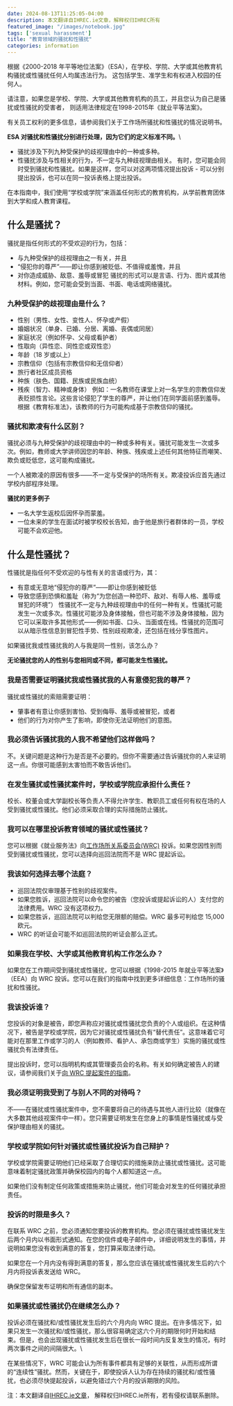 ```yaml
---
date: 2024-08-13T11:25:05-04:00
description: 本文翻译自IHREC.ie文章，解释权归IHREC所有
featured_image: "/images/notebook.jpg"
tags: ['sexual harassment']
title: "教育领域的骚扰和性骚扰"
categories: information
---
```


根据《2000-2018 年平等地位法案》（ESA），在学校、学院、大学或其他教育机构骚扰或性骚扰任何人均属违法行为。
这包括学生、准学生和有权进入校园的任何人。

请注意，如果您是学校、学院、大学或其他教育机构的员工，并且您认为自己是骚扰或性骚扰的受害者，
则适用法律规定在1998-2015年《就业平等法案》。

有关员工权利的更多信息，请参阅我们关于工作场所骚扰和性骚扰的情况说明书。

**ESA 对骚扰和性骚扰分别进行处理，因为它们的定义标准不同。**\

- 骚扰涉及下列九种受保护的歧视理由中的一种或多种。
- 性骚扰涉及与性相关的行为，不一定与九种歧视理由相关。
有时，您可能会同时受到骚扰和性骚扰。如果是这样，您可以对这两项情况提出投诉 - 可以分别提出投诉，也可以在同一投诉表格上提出投诉。

在本指南中，我们使用“学校或学院”来涵盖任何形式的教育机构，从学前教育团体到大学和成人教育课程。

## 什么是骚扰？
骚扰是指任何形式的不受欢迎的行为，包括：

- 与九种受保护的歧视理由之一有关，并且
- “侵犯你的尊严”——即让你感到被贬低、不值得或羞愧，并且
- 对你造成威胁、敌意、羞辱或冒犯
骚扰的形式可以是言语、行为、图片或其他材料。例如，您可能会受到当面、书面、电话或网络骚扰。

### 九种受保护的歧视理由是什么？
- 性别（男性、女性、变性人、怀孕或产假）
- 婚姻状况（单身、已婚、分居、离婚、丧偶或同居）
- 家庭状况（例如怀孕、父母或看护者）
- 性取向（异性恋、同性恋或双性恋）
- 年龄（18 岁或以上）
- 宗教信仰（包括有宗教信仰和无信仰者）
- 旅行者社区成员资格
- 种族（肤色、国籍、民族或民族血统）
- 残疾（智力、精神或身体）
例如：一名教师在课堂上对一名学生的宗教信仰发表贬损性言论。这些言论侵犯了学生的尊严，并让他们在同学面前感到羞辱。根据《教育标准法》，该教师的行为可能构成基于宗教信仰的骚扰。

### 骚扰和欺凌有什么区别？
骚扰必须与九种受保护的歧视理由中的一种或多种有关。骚扰可能发生一次或多次。例如，教师或大学讲师因您的年龄、种族、残疾或上述任何其他特征而嘲笑、欺负或贬低您，这可能构成骚扰。

一个人被欺凌的原因有很多——不一定与受保护的场所有关。欺凌投诉应首先通过学校内部程序处理。

**骚扰的更多例子**
- 一名大学生返校后因怀孕而蒙羞。
- 一位未来的学生在面试时被学校校长告知，由于他是旅行者群体的一员，学校可能不会欢迎他。

## 什么是性骚扰？
性骚扰是指任何不受欢迎的与性有关的言语或行为，其：

- 有意或无意地“侵犯你的尊严”——即让你感到被贬低
- 导致您感到恐惧和羞耻（称为“为您创造一种恐吓、敌对、有辱人格、羞辱或冒犯的环境”）
性骚扰不一定与九种歧视理由中的任何一种有关。性骚扰可能发生一次或多次。性骚扰可能涉及身体接触，但也可能不涉及身体接触，因为它可以采取许多其他形式——例如书面、口头、当面或在线。性骚扰的范围可以从暗示性信息到冒犯性手势、性别歧视欺凌，还包括在线分享性图片。

如果骚扰我或性骚扰我的人与我是同一性别，该怎么办？

**无论骚扰您的人的性别与您相同或不同，都可能发生性骚扰。**

### 我是否需要证明骚扰我或性骚扰我的人有意侵犯我的尊严？
骚扰或性骚扰的索赔需要证明：

- 肇事者有意让你感到害怕、受到侮辱、羞辱或被冒犯，或者
- 他们的行为对你产生了影响，即使你无法证明他们的意图。
  
### 我必须告诉骚扰我的人我不希望他们这样做吗？
不。关键问题是这种行为是否是不必要的。但你不需要通过告诉骚扰你的人来证明这一点。你很可能感到太害怕而不敢告诉他们。

### 在发生骚扰或性骚扰案件时，学校或学院应承担什么责任？
校长、校董会或大学副校长等负责人不得允许学生、教职员工或任何有权在场的人受到骚扰或性骚扰。他们必须采取合理的实际措施防止骚扰。

### 我可以在哪里投诉教育领域的骚扰或性骚扰？
您可以根据《就业服务法》向[工作场所关系委员会(WRC)](https://www.ihrec.ie/your-rights/factsheets/how-to-take-a-case-to-the-wrc/) 投诉。如果您因性别而受到骚扰或性骚扰，您可以选择向巡回法院而不是 WRC 提起诉讼。

### 我该如何选择去哪个法庭？
- 巡回法院仅审理基于性别的歧视案件。
- 如果您胜诉，巡回法院可以命令您的被告（您投诉或提起诉讼的人）支付您的法律费用。WRC 没有这项权力。
- 如果您胜诉，巡回法院可以判给您无限额的赔偿。WRC 最多可判给您 15,000 欧元。
- WRC 的听证会可能不如巡回法院的听证会那么正式。
### 如果我在学校、大学或其他教育机构工作怎么办？
如果您在工作期间受到骚扰或性骚扰，您可以根据《1998-2015 年就业平等法案》（EEA）向 WRC 投诉。您可以在我们的指南中找到更多详细信息：工作场所的骚扰和性骚扰。

### 我该投诉谁？
您投诉的对象是被告，即您声称应对骚扰或性骚扰您负责的个人或组织。在这种情况下，被告是学校或学院，因为它对骚扰或性骚扰负有“替代责任”。这意味着它可能对在那里工作或学习的人（例如教师、看护人、承包商或学生）实施的骚扰或性骚扰负有法律责任。

提出投诉时，您可以指明机构或其管理委员会的名称。有关如何确定被告人的建议，请参阅我们关于[向 WRC 提起案件的指南](https://www.ihrec.ie/your-rights/factsheets/how-to-take-a-case-to-the-wrc/)。

### 我必须证明我受到了与别人不同的对待吗？
不——在骚扰或性骚扰案件中，您不需要将自己的待遇与其他人进行比较（就像在大多数其他歧视案件中一样）。您只需要证明发生在您身上的事情是性骚扰或与受保护理由相关的骚扰。

### 学校或学院如何针对骚扰或性骚扰投诉为自己辩护？
学校或学院需要证明他们已经采取了合理切实的措施来防止骚扰或性骚扰。这可能意味着制定骚扰政策并确保校园内的每个人都知道这一点。

如果他们没有制定任何政策或措施来防止骚扰，他们可能会对发生的任何骚扰承担责任。

### 投诉的时限是多久？
在联系 WRC 之前，您必须通知您要投诉的教育机构。您必须在骚扰或性骚扰发生后两个月内以书面形式通知。在您的信件或电子邮件中，详细说明发生的事情，并说明如果您没有收到满意的答复，您打算采取法律行动。

如果您在一个月内没有得到满意的答复，那么您应该在骚扰或性骚扰发生后的六个月内将投诉表发送给 WRC。

确保您保留发布证明和所有通信的副本。

### 如果骚扰或性骚扰仍在继续怎么办？
投诉必须在骚扰和/或性骚扰发生后的六个月内向 WRC 提出。在许多情况下，如果只发生一次骚扰和/或性骚扰，那么很容易确定这六个月的期限何时开始和结束。但是，也会出现骚扰或性骚扰发生后在很长一段时间内反复发生的情况，有时两次事件之间的间隔很大。\  

在某些情况下，WRC 可能会认为所有事件都具有足够的关联性，从而形成所谓的“连续性”骚扰。然而，关键在于，即使投诉人认为存在持续的骚扰和/或性骚扰，也必须尽快提起投诉，以避免错过六个月的投诉期限的风险。

注：本文翻译自[IHREC.ie文章](https://www.ihrec.ie/your-rights/factsheets/esa-harassment-in-education/#:~:text=Under%20the%20Equal%20Status%20Acts,right%20to%20be%20on%20campus.)， 解释权归IHREC.ie所有，若有侵权请联系删除。
